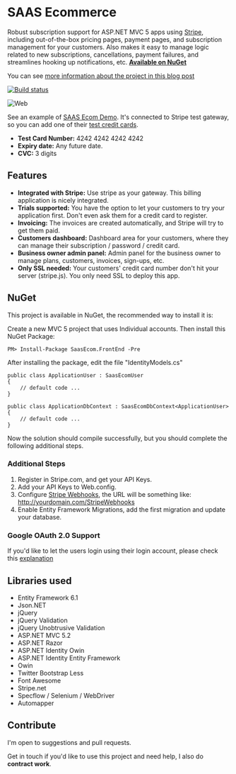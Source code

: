SAAS Ecommerce
==============

Robust subscription support for ASP.NET MVC 5 apps using [Stripe](https://stripe.com), including out-of-the-box pricing pages, payment pages, and  subscription management for your customers. Also makes it easy to manage logic related to new subscriptions, cancellations, payment failures, and streamlines hooking up notifications, etc. [**Available on NuGet**](https://www.nuget.org/packages/SaasEcom.FrontEnd)

You can see [more information about the project in this blog post](http://www.pedroalonso.net/blog/2014/04/28/saas-ecom-open-source-for-net-mvc-5-stripe/)

[![Build status](https://ci.appveyor.com/api/projects/status/qt875ktp3lsv89pg?svg=true)](https://ci.appveyor.com/project/pedropaf/saas-ecom)

![Web](http://www.pedroalonso.net/images/posts/2014/04/01-SAAS-Ecom.png)

See an example of [SAAS Ecom Demo](http://saas-ecom.azurewebsites.net/). It's connected to Stripe test gateway, so you can add one of their [test credit cards](https://stripe.com/docs/testing).

* **Test Card Number:** 4242 4242 4242 4242 
* **Expiry date:** Any future date.
* **CVC:** 3 digits

## Features

*  **Integrated with Stripe:** Use stripe as your gateway. This billing application is nicely integrated.
*  **Trials supported:** You have the option to let your customers to try your application first. Don't even ask them for a credit card to register.
*  **Invoicing:** The invoices are created automatically, and Stripe will try to get them paid.
*  **Customers dashboard:** Dashboard area for your customers, where they can manage their subscription / password / credit card.
*  **Business owner admin panel:** Admin panel for the business owner to manage plans, customers, invoices, sign-ups, etc. 
*  **Only SSL needed:** Your customers' credit card number don't hit your server (stripe.js). You only need SSL to deploy this app.

## NuGet

This project is available in NuGet, the recommended way to install it is:

Create a new MVC 5 project that uses Individual accounts. Then install this NuGet Package:

    PM> Install-Package SaasEcom.FrontEnd -Pre

After installing the package, edit the file "IdentityModels.cs"

    public class ApplicationUser : SaasEcomUser
    {
        // default code ...
    }

    public class ApplicationDbContext : SaasEcomDbContext<ApplicationUser>
    {
        // default code ...
    }

Now the solution should compile successfully, but you should complete the following additional steps.

### Additional Steps

1. Register in Stripe.com, and get your API Keys.
2. Add your API Keys to Web.config.
3. Configure [Stripe Webhooks](https://manage.stripe.com/account/webhooks), the URL will be something like: http://yourdomain.com/StripeWebhooks
4. Enable Entity Framework Migrations, add the first migration and update your database.

### Google OAuth 2.0 Support
If you'd like to let the users login using their login account, please check this [explanation](http://blogs.msdn.com/b/webdev/archive/2014/07/02/changes-to-google-oauth-2-0-and-updates-in-google-middleware-for-3-0-0-rc-release.aspx)


## Libraries used

* Entity Framework 6.1
* Json.NET
* jQuery
* jQuery Validation
* jQuery Unobtrusive Validation
* ASP.NET MVC 5.2
* ASP.NET Razor
* ASP.NET Identity Owin
* ASP.NET Identity Entity Framework
* Owin
* Twitter Bootstrap Less
* Font Awesome
* Stripe.net
* Specflow / Selenium / WebDriver
* Automapper

## Contribute

I'm open to suggestions and pull requests. 

Get in touch if you'd like to use this project and need help, I also do **contract work**.